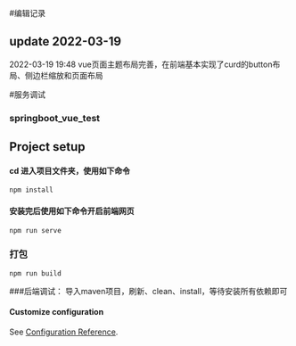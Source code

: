 #编辑记录
## update 2022-03-19
2022-03-19 19:48
vue页面主题布局完善，在前端基本实现了curd的button布局、侧边栏缩放和页面布局

#服务调试
### springboot_vue_test

## Project setup
#### cd 进入项目文件夹，使用如下命令
```
npm install
```

#### 安装完后使用如下命令开启前端网页
```
npm run serve
```

### 打包
```
npm run build
```

###后端调试：
导入maven项目，刷新、clean、install，等待安装所有依赖即可

#### Customize configuration
See [Configuration Reference](https://cli.vuejs.org/config/).

